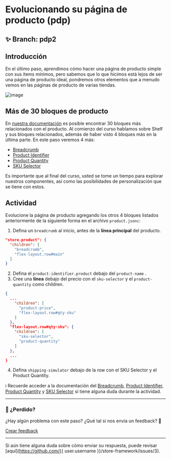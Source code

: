 # Evolucionando su página de producto (pdp)

## :sparkles: **Branch:** pdp2

## Introducción

En el último paso, aprendimos cómo hacer una página de producto simple con sus ítems mínimos, pero sabemos que lo que hicimos está lejos de ser una página de producto ideal, pondremos otros elementos que a menudo vemos en las páginas de producto de varias tiendas.

![image](https://user-images.githubusercontent.com/18701182/69391258-002e4b00-0cb1-11ea-901f-f69d9c0b3062.png)

## Más de 30 bloques de producto

En [nuestra documentación](https://vtex.io/docs/components/product-related) es posible encontrar 30 bloques más relacionados con el producto. Al comienzo del curso hablamos sobre Shelf y sus bloques  relacionados, además de haber visto 4 bloques más en la última parte. En este paso veremos 4 más:  

- [Breadcrumb](https://vtex.io/docs/app/vtex.breadcrumb)
- [Product Identifier](https://vtex.io/docs/components/product/vtex.product-identifier)
- [Product Quantity](https://vtex.io/docs/components/product-related/vtex.product-quantity/)
- [SKU Selector](https://vtex.io/docs/components/product/vtex.store-components/sku-selector)

Es importante que al final del curso, usted se tome un tiempo para explorar nuestros componentes, así como las posibilidades de personalización que se tiene con estos.

## Actividad

Evolucione la página de producto agregando los otros 4 bloques listados anteriormente de la siguiente forma en el archivo  `product.jsonc`:

1. Defina un `breadcrumb` al inicio, antes de la **línea principal** del producto.

```json
"store.product": {
  "children": [
    "breadcrumb",
    "flex-layout.row#main"
  ]
}
```

2. Defina el `product-identifier.product` debajo del `product-name` .
3. Cree una **línea** debajo del precio con el  `sku-selector` y el `product-quantity` como children.

```json
{
  ...
    "children": [ 
      "product-price",
      "flex-layout.row#qty-sku"
    ]
  },
  "flex-layout.row#qty-sku": {
    "children": [
      "sku-selector",
      "product-quantity"
    ]
  },
  ...
}
```

4. Defina `shipping-simulator` debajo de la row con el SKU Selector y el Product Quantity.

:information_source: Recuerde acceder a la documentación del [Breadcrumb](https://vtex.io/docs/app/vtex.breadcrumb), [Product Identifier](https://vtex.io/docs/components/product/vtex.product-identifier), [Product Quantity](https://vtex.io/docs/components/product-related/vtex.product-quantity/) y [SKU Selector](https://vtex.io/docs/components/product/vtex.store-components/sku-selector) si tiene alguna duda durante la actividad. 


---

### :no_entry_sign: ¿Perdido? 

¿Hay algún problema con este paso? ¿Qué tal si nos envía un feedback? :pray:

[Crear feedback](https://docs.google.com/forms/d/e/1FAIpQLSeaWrm0Hogm-txm5Ww6mUa68eDuE3WnpFjUSVJ3Wi3dnmCb7A/viewform?usp=pp_url&entry.1784529524=Evoluindo+sua+p%C3%A1gina+de+produto+(pdp)) 

----

Si aún tiene alguna duda sobre cómo enviar su respuesta, puede revisar [aquí](https://github.com/{{ user.username }}/store-framework/issues/3).
